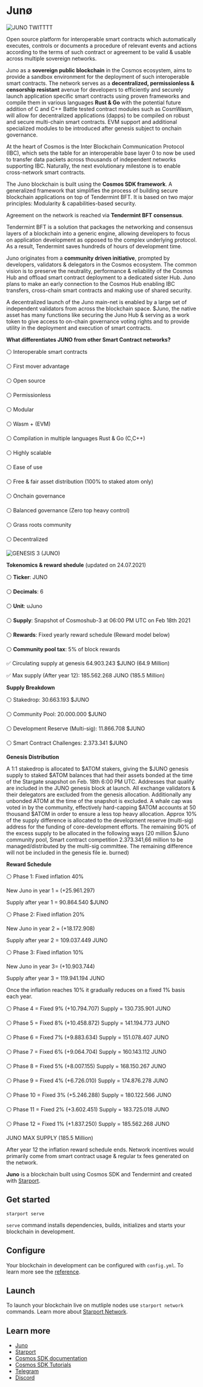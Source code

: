 # Junø

![JUNO TWITTTT](https://user-images.githubusercontent.com/79812965/128625844-41ad62ea-ef27-49ad-81cc-915a2d1a6fc7.png)

Open source platform for interoperable smart contracts which automatically executes, controls or documents a procedure of relevant events and actions 
according to the terms of such contract or agreement to be valid & usable across multiple sovereign networks.

Juno as a **sovereign public blockchain** in the Cosmos ecosystem, aims to provide a sandbox environment for the deployment 
of such interoperable smart contracts. The network serves as a **decentralized, permissionless & censorship resistant** avenue 
for developers to efficiently and securely launch application specific smart contracts using proven frameworks 
and compile them in various languages **Rust & Go** with the potential future addition of C and C++
Battle tested contract modules such as CosmWasm, will allow for decentralized applications (dapps) to be compiled on robust and secure multi-chain smart contracts.
EVM support and additional specialized modules to be introduced after genesis subject to onchain governance.

At the heart of Cosmos is the Inter Blockchain Communication Protocol (IBC), which sets the table for an interoperable base layer 0 
to now be used to transfer data packets across thousands of independent networks supporting IBC. 
Naturally, the next evolutionary milestone is to enable cross-network smart contracts.

The Juno blockchain is built using the **Cosmos SDK framework**. 
A generalized framework that simplifies the process of building secure blockchain applications on top of Tendermint BFT. 
It is based on two major principles: Modularity & capabilities-based security.

Agreement on the network is reached via **Tendermint BFT consensus**.

Tendermint BFT is a solution that packages the networking and consensus layers of a blockchain into a generic engine, 
allowing developers to focus on application development as opposed to the complex underlying protocol. 
As a result, Tendermint saves hundreds of hours of development time.

Juno originates from a **community driven initiative**, prompted by developers, validators & delegators in the Cosmos ecosystem.
The common vision is to preserve the neutrality, performance & reliability of the Cosmos Hub and offload smart contract deployment to a dedicated sister Hub. 
Juno plans to make an early connection to the Cosmos Hub enabling IBC transfers, cross-chain smart contracts and making use of shared security.

A decentralized launch of the Juno main-net is enabled by a large set of independent validators from across the blockchain space.
$Juno, the native asset has many functions like securing the Juno Hub & serving as a work token to give access to on-chain governance voting rights 
and to provide utility in the deployment and execution of smart contracts.


**What differentiates JUNO from other Smart Contract networks?**

⚪️ Interoperable smart contracts

⚪️ First mover advantage

⚪️ Open source

⚪️ Permissionless 

⚪️ Modular

⚪️ Wasm + (EVM)

⚪️ Compilation in multiple languages Rust & Go (C,C++)

⚪️ Highly scalable

⚪️ Ease of use

⚪️ Free & fair asset distribution (100% to staked atom only)

⚪️ Onchain governance

⚪️ Balanced governance (Zero top heavy control) 

⚪️ Grass roots community                                               
                                                     
⚪️ Decentralized
                                             




![GENESIS 3 (JUNO)](https://user-images.githubusercontent.com/79812965/128879584-a3cf4ac0-3ba8-4142-a4c4-7dc37880b6ad.png)





**Tokenomics & reward shedule** (updated on 24.07.2021)

⚪️ **Ticker**: JUNO

⚪️ **Decimals**: 6

⚪️ **Unit**: uJuno

⚪️ **Supply**: Snapshot of Cosmoshub-3 at 06:00 PM UTC on Feb 18th 2021

⚪️ **Rewards**: Fixed yearly reward schedule (Reward model below)

⚪️ **Community pool tax**: 5% of block rewards


✅ Circulating supply at genesis 64.903.243 $JUNO (64.9 Million)

✅ Max supply (After year 12): 185.562.268 JUNO (185.5 Million)


**Supply Breakdown**

⚪️ Stakedrop: 30.663.193 $JUNO

⚪️ Community Pool: 20.000.000 $JUNO

⚪️ Development Reserve (Multi-sig): 11.866.708 $JUNO

⚪️ Smart Contract Challenges: 2.373.341 $JUNO


**Genesis Distribution**

A 1:1 stakedrop is allocated to $ATOM stakers, giving the $JUNO genesis supply to staked $ATOM balances that had their assets bonded 
at the time of the Stargate snapshot on Feb. 18th 6:00 PM UTC. 
Addresses that qualify are included in the JUNO genesis block at launch. 
All exchange validators & their delegators are excluded from the genesis allocation. Additionally any unbonded ATOM at the time of the snapshot is excluded.
A whale cap was voted in by the community, effectively hard-capping $ATOM accounts at 50 thousand $ATOM in order to ensure a less top heavy allocation.
Approx 10% of the supply difference is allocated to the development reserve (multi-sig) address for the funding of core-development efforts. The remaining 90% of the excess supply to be allocated in the following ways (20 million $Juno community pool, Smart contract competition 2.373.341,66 million to be managed/distributed by the multi-sig committee. The remaining difference will not be included in the genesis file ie. burned)



**Reward Schedule**

⚪️ Phase 1: Fixed inflation 40% 

New Juno in year 1 = (+25.961.297)

Supply after year 1 = 90.864.540 $JUNO


⚪️ Phase 2: Fixed inflation 20% 

New Juno in year 2 = (+18.172.908)

Supply after year 2 = 109.037.449 JUNO


⚪️ Phase 3: Fixed inflation 10% 

New Juno in year 3= (+10.903.744)

Supply after year 3 = 119.941.194 JUNO


Once the inflation reaches 10% it gradually reduces on a fixed 1% basis each year.


⚪️ Phase 4 = Fixed 9% (+10.794.707) Supply = 130.735.901 JUNO

⚪️ Phase 5 = Fixed 8% (+10.458.872) Supply = 141.194.773 JUNO

⚪️ Phase 6 = Fixed 7% (+9.883.634) Supply = 151.078.407 JUNO

⚪️ Phase 7 = Fixed 6% (+9.064.704) Supply = 160.143.112  JUNO

⚪️ Phase 8 = Fixed 5% (+8.007.155) Supply = 168.150.267  JUNO

⚪️ Phase 9 = Fixed 4% (+6.726.010) Supply = 174.876.278 JUNO

⚪️ Phase 10 = Fixed 3% (+5.246.288) Supply = 180.122.566 JUNO

⚪️ Phase 11 = Fixed 2% (+3.602.451) Supply = 183.725.018 JUNO

⚪️ Phase 12 = Fixed 1% (+1.837.250) Supply = 185.562.268 JUNO 

JUNO MAX SUPPLY (185.5 Million)

After year 12 the inflation reward schedule ends. 
Network incentives would primarily come from smart contract usage & regular tx fees generated on the network.












**Juno** is a blockchain built using Cosmos SDK and Tendermint and created with [Starport](https://github.com/tendermint/starport).

## Get started

```
starport serve
```

`serve` command installs dependencies, builds, initializes and starts your blockchain in development.

## Configure

Your blockchain in development can be configured with `config.yml`. To learn more see the [reference](https://github.com/tendermint/starport#documentation).

## Launch

To launch your blockchain live on mutliple nodes use `starport network` commands. Learn more about [Starport Network](https://github.com/tendermint/spn).

## Learn more

- [Juno](https://junochain.com)
- [Starport](https://github.com/tendermint/starport)
- [Cosmos SDK documentation](https://docs.cosmos.network)
- [Cosmos SDK Tutorials](https://tutorials.cosmos.network)
- [Telegram](https://t.me/JunoNetwork)
- [Discord](https://discord.gg/QcWPfK4gJ2)
